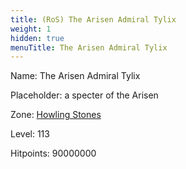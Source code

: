 ```yaml
---
title: (RoS) The Arisen Admiral Tylix
weight: 1
hidden: true
menuTitle: The Arisen Admiral Tylix
---
```


Name: The Arisen Admiral Tylix

Placeholder: a specter of the Arisen

Zone: [Howling Stones](/en/ros/exploration/howling_stones)

Level: 113

Hitpoints: 90000000